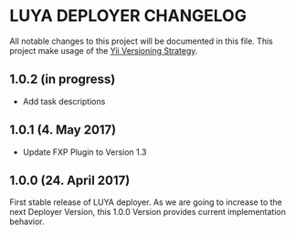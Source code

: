 LUYA DEPLOYER CHANGELOG
===

All notable changes to this project will be documented in this file. This project make usage of the [Yii Versioning Strategy](https://github.com/yiisoft/yii2/blob/master/docs/internals/versions.md).

1.0.2 (in progress)
-------------------

+ Add task descriptions

1.0.1 (4. May 2017)
-------------------

+ Update FXP Plugin to Version 1.3

1.0.0 (24. April 2017)
----------------------

First stable release of LUYA deployer. As we are going to increase to the next Deployer Version, this 1.0.0 Version provides current implementation behavior.
